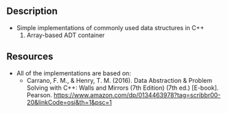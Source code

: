 ## Description 

- Simple implementations of commonly used data structures in C++
  1. Array-based ADT container

## Resources
- All of the implementations are based on:
  - Carrano, F. M., & Henry, T. M. (2016). Data Abstraction & Problem Solving with C++: Walls and Mirrors (7th Edition) (7th ed.) [E-book]. Pearson.          https://www.amazon.com/dp/0134463978?tag=scribbr00-20&linkCode=osi&th=1&psc=1
